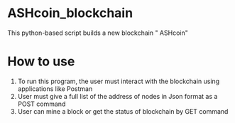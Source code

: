 # ASHcoin_blockchain
This python-based script builds a new blockchain " ASHcoin"
# How to use 
1) To run this program, the user must interact with the blockchain using applications like Postman
2) User must give a full list of the address of nodes in Json format as a POST command
3) User can mine a block or get the status of blockchain by GET command
